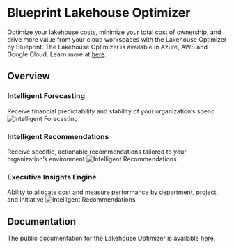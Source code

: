 # Blueprint Lakehouse Optimizer

Optimize your lakehouse costs, minimize your total cost of ownership, and drive more value from your cloud workspaces with the Lakehouse Optimizer by Blueprint. The Lakehouse Optimizer is available in Azure, AWS and Google Cloud. Learn more at [here](https://bpcs.com/databricks/lakehouse-optimizer).

## Overview
### Intelligent Forecasting

Receive financial predictability and stability of your organization’s spend
![Intelligent Forecasting](https://bpcs.com/wp-content/uploads/2023/11/Intelligent-Forcasting-1.webp)

### Intelligent Recommendations

Receive specific, actionable recommendations tailored to your organization’s environment
![Intelligent Recommendations](https://bpcs.com/wp-content/uploads/2023/11/Intelligent-Recommendations-3.webp)


### Executive Insights Engine

Ability to allocate cost and measure performance by department, project, and initiative
![Intelligent Recommendations](https://bpcs.com/wp-content/uploads/2023/11/Executive-Engine.webp)



## Documentation
The public documentation for the Lakehouse Optimizer is available [here](https://blueprinttechnologies.atlassian.net/wiki/spaces/BLMPD/overview).
